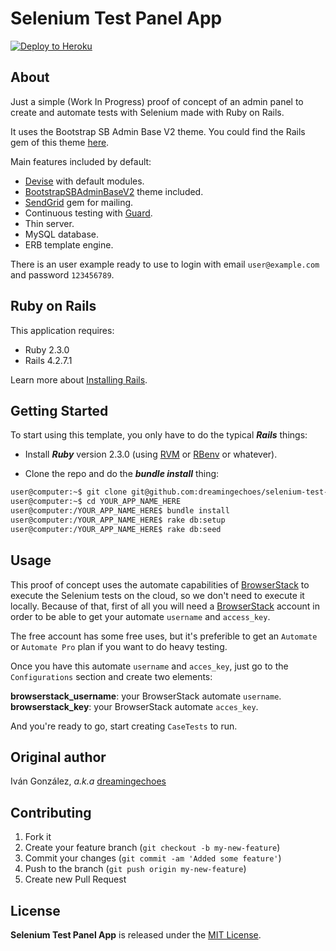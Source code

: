 Selenium Test Panel App
========================

[![Deploy to Heroku](https://www.herokucdn.com/deploy/button.png)](https://heroku.com/deploy)

About
-----

Just a simple (Work In Progress) proof of concept of an admin panel to create and automate tests with Selenium made with Ruby on Rails.

It uses the Bootstrap SB Admin Base V2 theme. You could find the Rails gem of this theme [here](https://github.com/dreamingechoes/bootstrap_sb_admin_base_v2).

Main features included by default:

- [Devise](https://github.com/plataformatec/devise) with default modules.
- [BootstrapSBAdminBaseV2](https://github.com/dreamingechoes/bootstrap_sb_admin_base_v2) theme included.
- [SendGrid](https://github.com/stephenb/sendgrid) gem for mailing.
- Continuous testing with [Guard](https://github.com/guard/guard).
- Thin server.
- MySQL database.
- ERB template engine.

There is an user example ready to use to login with email `user@example.com` and password `123456789`.

Ruby on Rails
-------------

This application requires:

- Ruby 2.3.0
- Rails 4.2.7.1

Learn more about [Installing Rails](http://railsapps.github.io/installing-rails.html).

Getting Started
---------------

To start using this template, you only have to do the typical ***Rails*** things:

* Install ***Ruby*** version 2.3.0 (using [RVM](https://github.com/rvm/rvm) or [RBenv](https://github.com/sstephenson/rbenv) or whatever).

* Clone the repo and do the ***bundle install*** thing:

```sh
user@computer:~$ git clone git@github.com:dreamingechoes/selenium-test-panel.git YOUR_APP_NAME_HERE
user@computer:~$ cd YOUR_APP_NAME_HERE
user@computer:/YOUR_APP_NAME_HERE$ bundle install
user@computer:/YOUR_APP_NAME_HERE$ rake db:setup
user@computer:/YOUR_APP_NAME_HERE$ rake db:seed
```

Usage
-----

This proof of concept uses the automate capabilities of [BrowserStack](https://www.browserstack.com) to execute the Selenium tests on the cloud, so we don't need to execute it locally. Because of that, first of all you will need a [BrowserStack](https://www.browserstack.com/users/sign_up) account in order to be able to get your automate `username` and `access_key`.

The free account has some free uses, but it's preferible to get an `Automate` or `Automate Pro` plan if you want to do heavy testing.

Once you have this  automate `username` and `acces_key`, just go to the `Configurations` section and create two elements:

**browserstack_username**: your BrowserStack automate `username`.
**browserstack_key**: your BrowserStack automate `acces_key`.

And you're ready to go, start creating `CaseTests` to run.

Original author
---------------

Iván González, *a.k.a* [dreamingechoes](https://github.com/dreamingechoes)

Contributing
------------

1. Fork it
2. Create your feature branch (`git checkout -b my-new-feature`)
3. Commit your changes (`git commit -am 'Added some feature'`)
4. Push to the branch (`git push origin my-new-feature`)
5. Create new Pull Request

License
-------

**Selenium Test Panel App** is released under the [MIT License](http://www.opensource.org/licenses/MIT).
